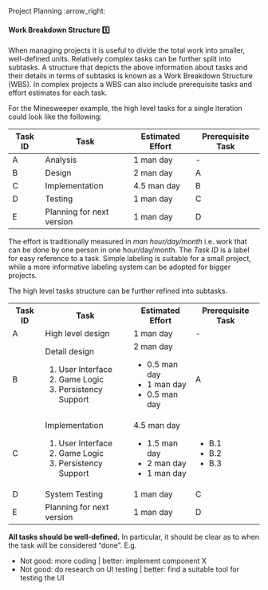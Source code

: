 <link rel="stylesheet" href="{{baseUrl}}/css/textbook.css">

<div class="website-content">

<div id="path">Project Planning :arrow_right: </div>

<div id="title">

#### Work Breakdown Structure :one:

</div>

<div id="body">

When managing projects it is useful to divide the total work into smaller, well-defined units. Relatively complex tasks can be further split into subtasks. A structure that depicts the above information about tasks and their details in terms of subtasks is known as a Work Breakdown Structure (WBS). In complex projects a WBS can also include prerequisite tasks and effort estimates for each task.

For the Minesweeper example, the high level tasks for a single iteration could look like the following:

| Task ID | Task                         | Estimated Effort       | Prerequisite Task |
| ------- | ---------------------------- | ---------------------- | ----------------- |
| A       | Analysis                     | 1 man day              | -                 |
| B       | Design                       | 2 man day              | A                 |
| C       | Implementation               | 4.5 man day            | B                 |
| D       | Testing                      | 1 man day              | C                 |
| E       | Planning for next version    | 1 man day              | D                 |

The effort is traditionally measured in _man hour/day/month_ i.e. work that can be done by one person in one hour/day/month. The _Task ID_ is a label for easy reference to a task. Simple labeling is suitable for a small project, while a more informative labeling system can be adopted for bigger projects.

The high level tasks structure can be further refined into subtasks.

<table class="table">
  <tr>
    <th>Task ID</th>
    <th>Task</th>
    <th>Estimated Effort</th>
    <th>Prerequisite Task</th>
  </tr>
  <tr>
    <td>A</td>
    <td>High level design</td>
    <td>1 man day</td>
    <td>-</td>
  </tr>
  <tr>
    <td>B</td>
    <td>
      Detail design
      <ol>
        <li>User Interface</li>
        <li>Game Logic</li>
        <li>Persistency Support</li>
      </ol>
    </td>
    <td>
      2 man day
      <ul>
        <li>0.5 man day</li>
        <li>1 man day</li>
        <li>0.5 man day</li>
      </ul>
    </td>
    <td>A</td>
  </tr>
  <tr>
    <td>C</td>
    <td>
      Implementation
      <ol>
        <li>User Interface</li>
        <li>Game Logic</li>
        <li>Persistency Support</li>
      </ol>
    </td>
    <td>
      4.5 man day
      <ul>
        <li>1.5 man day</li>
        <li>2 man day</li>
        <li>1 man day</li>
      </ul>
    </td>
    <td>
      <ul>
        <li>B.1</li>
        <li>B.2</li>
        <li>B.3</li>
      </ul>
    </td>
  </tr>
  <tr>
    <td>D</td>
    <td>System Testing</td>
    <td>1 man day</td>
    <td>C</td>
  </tr>
  <tr>
    <td>E</td>
    <td>Planning for next version</td>
    <td>1 man day</td>
    <td>D</td>
  </tr>
</table>

**All tasks should be well-defined.** In particular, it should be clear as to when the task will be considered “done”. E.g.

* Not good: more coding | better: implement component X
* Not good: do research on UI testing | better: find a suitable tool for testing the UI

</div>

<div id="extras">

<include src="exercises.md" />

<div>

</div>
